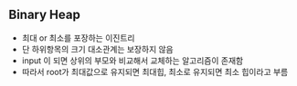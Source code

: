 ## Binary Heap

- 최대 or 최소를 포장하는 이진트리
- 단 하위항목의 크기 대소관계는 보장하지 않음
- input 이 되면 상위의 부모와 비교해서 교체하는 알고리즘이 존재함
- 따라서 root가 최대값으로 유지되면 최대힙, 최소로 유지되면 최소 힙이라고 부름
